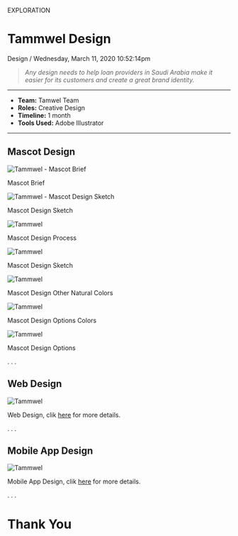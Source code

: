 <p class="type">EXPLORATION</p>

# Tammwel Design

<p class="meta">Design  /  Wednesday, March 11, 2020 10:52:14pm</p>

> *Any design needs to help loan providers in Saudi Arabia make it easier for its customers and create a great brand identity.*

---
<p class="caption"></p>

* **Team:** Tamwel Team
* **Roles:** Creative Design
* **Timeline:** 1 month
* **Tools Used:** Adobe Illustrator

---
<p class="caption"></p>

## Mascot Design

![Tammwel - Mascot Brief](../assets/images/works/details/247-tammwel-design/mascot-brief.jpeg)

<p class="caption">Mascot Brief</p>

![Tammwel - Mascot Design Sketch](../assets/images/works/details/247-tammwel-design/mascot-design-sketch.jpg)

<p class="caption">Mascot Design Sketch</p>

![Tammwel](../assets/images/works/details/247-tammwel-design/mascot-design-process.jpg)

<p class="caption">Mascot Design Process</p>

![Tammwel](../assets/images/works/details/247-tammwel-design/tammwel-design.jpg)

<p class="caption">Mascot Design Sketch</p>

![Tammwel](../assets/images/works/details/247-tammwel-design/mascot-design-other-natural-colors.jpg)

<p class="caption">Mascot Design Other Natural Colors</p>

![Tammwel](../assets/images/works/details/247-tammwel-design/mascot-design-options-colors.jpg)

<p class="caption">Mascot Design Options Colors</p>

![Tammwel](../assets/images/works/details/247-tammwel-design/mascot-design-options.png)

<p class="caption">Mascot Design Options</p>

<p class="caption">. . .</p>

## Web Design

![Tammwel](../assets/images/works/details/244-tammwel-web/tammwel-web.jpg)

<p class="caption">Web Design, clik <a href="http://127.0.0.1:5501/public/stories/?type=pages_work&content=tammwel-web">here</a> for more details.</p>

<p class="caption">. . .</p>

## Mobile App Design

![Tammwel](../assets/images/works/details/238-tammwel/tammwel.jpg)

<p class="caption">Mobile App Design, clik <a href="http://127.0.0.1:5501/public/stories/?type=pages_work&content=tammwel">here</a> for more details.</p>

<p class="caption">. . .</p>

# Thank You
